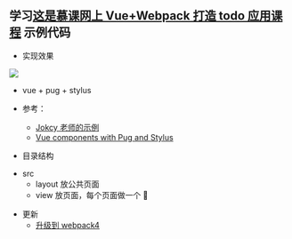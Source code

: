 ## 学习[这是慕课网上 Vue+Webpack 打造 todo 应用课程](https://www.imooc.com/t/3083408) 示例代码

- 实现效果

![](https://ws2.sinaimg.cn/large/006tKfTcgy1ft4rjavuvuj31kw0zk10p.jpg)

- vue + pug + stylus

- 参考：

  - [Jokcy 老师的示例](https://github.com/Jokcy/vue-todo-tech)
  - [Vue components with Pug and Stylus](https://codeburst.io/vue-components-with-pug-and-stylus-556508b74c96)

- 目录结构

* src
  - layout 放公共页面
  - view 放页面，每个页面做一个 📂

- 更新
  - [升级到 webpack4](https://github.com/Jiiiiiin/Vue-TODO/commit/0131e7b53d1d36eaa6884a128bc70e577acad7e5)
